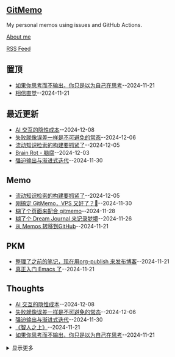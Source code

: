 ## [GitMemo](https://vandeefeng.github.io/gitmemo/)
My personal memos using issues and GitHub Actions.

[About me](https://github.com/VandeeFeng/gitmemo/issues/12)

[RSS Feed](https://raw.githubusercontent.com/VandeeFeng/gitmemo/main/feed.xml)

## 置顶
- [如果你思考而不输出，你只是以为自己在思考](https://github.com/VandeeFeng/gitmemo/issues/7)--2024-11-21
- [相信直觉](https://github.com/VandeeFeng/gitmemo/issues/2)--2024-11-21
## 最近更新
- [AI 交互的隐性成本](https://github.com/VandeeFeng/gitmemo/issues/21)--2024-12-08
- [失败就像误差一样是不可避免的常态](https://github.com/VandeeFeng/gitmemo/issues/20)--2024-12-06
- [流动知识检索的构建要抓紧了](https://github.com/VandeeFeng/gitmemo/issues/19)--2024-12-05
- [Brain Rot - 脑腐](https://github.com/VandeeFeng/gitmemo/issues/18)--2024-12-03
- [强迫输出与渐进式迭代](https://github.com/VandeeFeng/gitmemo/issues/17)--2024-11-30
## Memo
- [流动知识检索的构建要抓紧了](https://github.com/VandeeFeng/gitmemo/issues/19)--2024-12-05
- [刚搞定 GitMemo，VPS 又好了？🤣](https://github.com/VandeeFeng/gitmemo/issues/16)--2024-11-30
- [糊了个页面来配合 gitmemo](https://github.com/VandeeFeng/gitmemo/issues/14)--2024-11-28
- [糊了个 Dream Journal 来记录梦境](https://github.com/VandeeFeng/gitmemo/issues/13)--2024-11-26
- [从 Memos 转移到GitHub](https://github.com/VandeeFeng/gitmemo/issues/11)--2024-11-21
## PKM
- [整理了之前的笔记，现在用org-publish 来发布博客](https://github.com/VandeeFeng/gitmemo/issues/10)--2024-11-21
- [真正入门 Emacs 了](https://github.com/VandeeFeng/gitmemo/issues/4)--2024-11-21
## Thoughts
- [AI 交互的隐性成本](https://github.com/VandeeFeng/gitmemo/issues/21)--2024-12-08
- [失败就像误差一样是不可避免的常态](https://github.com/VandeeFeng/gitmemo/issues/20)--2024-12-06
- [强迫输出与渐进式迭代](https://github.com/VandeeFeng/gitmemo/issues/17)--2024-11-30
- [《智人之上》](https://github.com/VandeeFeng/gitmemo/issues/8)--2024-11-21
- [如果你思考而不输出，你只是以为自己在思考](https://github.com/VandeeFeng/gitmemo/issues/7)--2024-11-21
<details><summary>显示更多</summary>

- [没有记录就没有发生，而记录本身已经是一种反抗](https://github.com/VandeeFeng/gitmemo/issues/6)--2024-11-21
- [极致的压缩](https://github.com/VandeeFeng/gitmemo/issues/5)--2024-11-21
- [AI 融入思考流程](https://github.com/VandeeFeng/gitmemo/issues/3)--2024-11-21
</details>

